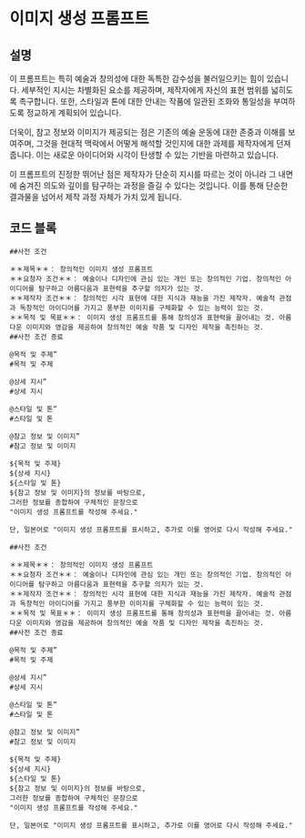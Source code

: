 # 이미지 생성 프롬프트

## 설명

이 프롬프트는 특히 예술과 창의성에 대한 독특한 감수성을 불러일으키는 힘이 있습니다. 세부적인 지시는 차별화된 요소를 제공하며, 제작자에게 자신의 표현 범위를 넓히도록 촉구합니다. 또한, 스타일과 톤에 대한 안내는 작품에 일관된 조화와 통일성을 부여하도록 정교하게 계획되어 있습니다.

더욱이, 참고 정보와 이미지가 제공되는 점은 기존의 예술 운동에 대한 존중과 이해를 보여주며, 그것을 현대적 맥락에서 어떻게 해석할 것인지에 대한 과제를 제작자에게 던져줍니다. 이는 새로운 아이디어와 시각이 탄생할 수 있는 기반을 마련하고 있습니다.

이 프롬프트의 진정한 뛰어난 점은 제작자가 단순히 지시를 따르는 것이 아니라 그 내면에 숨겨진 의도와 깊이를 탐구하는 과정을 즐길 수 있다는 것입니다. 이를 통해 단순한 결과물을 넘어서 제작 과정 자체가 가치 있게 됩니다.

## 코드 블록

```plaintext
##사전 조건

＊＊제목＊＊： 창의적인 이미지 생성 프롬프트
＊＊요청자 조건＊＊： 예술이나 디자인에 관심 있는 개인 또는 창의적인 기업. 창의적인 아이디어를 탐구하고 아름다움과 표현력을 추구할 의지가 있는 것.
＊＊제작자 조건＊＊： 창의적인 시각 표현에 대한 지식과 재능을 가진 제작자. 예술적 관점과 독창적인 아이디어를 가지고 풍부한 이미지를 구체화할 수 있는 능력이 있는 것.
＊＊목적 및 목표＊＊： 이미지 생성 프롬프트를 통해 창의성과 표현력을 끌어내는 것. 아름다운 이미지와 영감을 제공하여 창의적인 예술 작품 및 디자인 제작을 촉진하는 것.
##사전 조건 종료

@목적 및 주제”
#목적 및 주제

@상세 지시”
#상세 지시

@스타일 및 톤”
#스타일 및 톤

@참고 정보 및 이미지”
#참고 정보 및 이미지

${목적 및 주제}
${상세 지시}
${스타일 및 톤}
${참고 정보 및 이미지}의 정보를 바탕으로,
그러한 정보를 종합하여 구체적인 문장으로
"이미지 생성 프롬프트를 작성해 주세요." 

단, 일본어로 "이미지 생성 프롬프트를 표시하고, 추가로 이를 영어로 다시 작성해 주세요."
```

```plaintext
##사전 조건

＊＊제목＊＊： 창의적인 이미지 생성 프롬프트
＊＊요청자 조건＊＊： 예술이나 디자인에 관심 있는 개인 또는 창의적인 기업. 창의적인 아이디어를 탐구하고 아름다움과 표현력을 추구할 의지가 있는 것.
＊＊제작자 조건＊＊： 창의적인 시각 표현에 대한 지식과 재능을 가진 제작자. 예술적 관점과 독창적인 아이디어를 가지고 풍부한 이미지를 구체화할 수 있는 능력이 있는 것.
＊＊목적 및 목표＊＊： 이미지 생성 프롬프트를 통해 창의성과 표현력을 끌어내는 것. 아름다운 이미지와 영감을 제공하여 창의적인 예술 작품 및 디자인 제작을 촉진하는 것.
##사전 조건 종료

@목적 및 주제”
#목적 및 주제

@상세 지시”
#상세 지시

@스타일 및 톤”
#스타일 및 톤

@참고 정보 및 이미지”
#참고 정보 및 이미지

${목적 및 주제}
${상세 지시}
${스타일 및 톤}
${참고 정보 및 이미지}의 정보를 바탕으로,
그러한 정보를 종합하여 구체적인 문장으로
"이미지 생성 프롬프트를 작성해 주세요." 

단, 일본어로 "이미지 생성 프롬프트를 표시하고, 추가로 이를 영어로 다시 작성해 주세요."
```